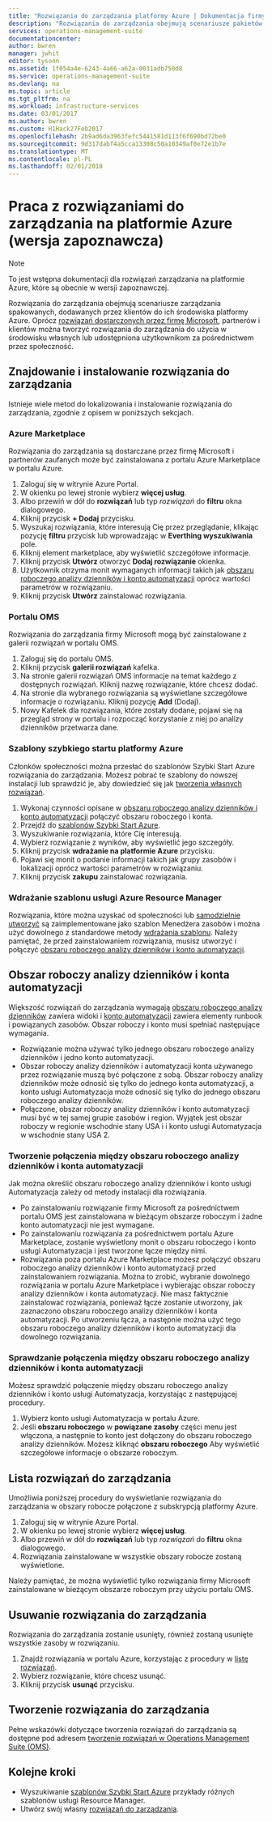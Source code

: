 ```yaml
---
title: "Rozwiązania do zarządzania platformy Azure | Dokumentacja firmy Microsoft"
description: "Rozwiązania do zarządzania obejmują scenariusze pakietów zarządzania na platformie Azure, która klientów można dodać do swojego obszaru roboczego analizy dzienników.  Ten artykuł zawiera szczegółowe informacje na temat niestandardowych rozwiązań utworzonych przez klientom i partnerom."
services: operations-management-suite
documentationcenter: 
author: bwren
manager: jwhit
editor: tysonn
ms.assetid: 1f054a4e-6243-4a66-a62a-0031adb750d8
ms.service: operations-management-suite
ms.devlang: na
ms.topic: article
ms.tgt_pltfrm: na
ms.workload: infrastructure-services
ms.date: 03/01/2017
ms.author: bwren
ms.custom: H1Hack27Feb2017
ms.openlocfilehash: 2b9ad6da3963fefc5441581d113f6f690bd72be0
ms.sourcegitcommit: 9d317dabf4a5cca13308c50a10349af0e72e1b7e
ms.translationtype: MT
ms.contentlocale: pl-PL
ms.lasthandoff: 02/01/2018
---
```

# <a name="working-with-management-solutions-in-azure-preview"></a>Praca z rozwiązaniami do zarządzania na platformie Azure (wersja zapoznawcza)
> [!NOTE]
> To jest wstępna dokumentacji dla rozwiązań zarządzania na platformie Azure, które są obecnie w wersji zapoznawczej.    
> 
> 

Rozwiązania do zarządzania obejmują scenariusze zarządzania spakowanych, dodawanych przez klientów do ich środowiska platformy Azure.  Oprócz [rozwiązań dostarczonych przez firmę Microsoft](../log-analytics/log-analytics-add-solutions.md), partnerów i klientów można tworzyć rozwiązania do zarządzania do użycia w środowisku własnych lub udostępniona użytkownikom za pośrednictwem przez społeczność.

## <a name="finding-and-installing-management-solutions"></a>Znajdowanie i instalowanie rozwiązania do zarządzania
Istnieje wiele metod do lokalizowania i instalowanie rozwiązania do zarządzania, zgodnie z opisem w poniższych sekcjach.

### <a name="azure-marketplace"></a>Azure Marketplace
Rozwiązania do zarządzania są dostarczane przez firmę Microsoft i partnerów zaufanych może być zainstalowana z portalu Azure Marketplace w portalu Azure.

1. Zaloguj się w witrynie Azure Portal.
2. W okienku po lewej stronie wybierz **więcej usług**.
3. Albo przewiń w dół do **rozwiązań** lub typ *rozwiązań* do **filtru** okna dialogowego.
4. Kliknij przycisk **+ Dodaj** przycisku.
5. Wyszukaj rozwiązania, które interesują Cię przez przeglądanie, klikając pozycję **filtru** przycisk lub wprowadzając w **Everthing wyszukiwania** pole.
6. Kliknij element marketplace, aby wyświetlić szczegółowe informacje.
7. Kliknij przycisk **Utwórz** otworzyć **Dodaj rozwiązanie** okienka.
8. Użytkownik otrzyma monit wymaganych informacji takich jak [obszaru roboczego analizy dzienników i konto automatyzacji](#log-analytics-workspace-and-automation-account) oprócz wartości parametrów w rozwiązaniu.
9. Kliknij przycisk **Utwórz** zainstalować rozwiązania.

### <a name="oms-portal"></a>Portalu OMS
Rozwiązania do zarządzania firmy Microsoft mogą być zainstalowane z galerii rozwiązań w portalu OMS.

1. Zaloguj się do portalu OMS.
2. Kliknij przycisk **galerii rozwiązań** kafelka.
3. Na stronie galerii rozwiązań OMS informacje na temat każdego z dostępnych rozwiązań. Kliknij nazwę rozwiązanie, które chcesz dodać.
4. Na stronie dla wybranego rozwiązania są wyświetlane szczegółowe informacje o rozwiązaniu. Kliknij pozycję **Add** (Dodaj).
5. Nowy Kafelek dla rozwiązania, które zostały dodane, pojawi się na przegląd strony w portalu i rozpocząć korzystanie z niej po analizy dzienników przetwarza dane.

### <a name="azure-quickstart-templates"></a>Szablony szybkiego startu platformy Azure
Członków społeczności można przesłać do szablonów Szybki Start Azure rozwiązania do zarządzania.  Możesz pobrać te szablony do nowszej instalacji lub sprawdzić je, aby dowiedzieć się jak [tworzenia własnych rozwiązań](#creating-a-solution).

1. Wykonaj czynności opisane w [obszaru roboczego analizy dzienników i konto automatyzacji](#log-analytics-workspace-and-automation-account) połączyć obszaru roboczego i konta.
2. Przejdź do [szablonów Szybki Start Azure](https://azure.microsoft.com/documentation/templates/).  
3. Wyszukiwanie rozwiązania, które Cię interesują.
4. Wybierz rozwiązanie z wyników, aby wyświetlić jego szczegóły.
5. Kliknij przycisk **wdrażanie na platformie Azure** przycisku.
6. Pojawi się monit o podanie informacji takich jak grupy zasobów i lokalizacji oprócz wartości parametrów w rozwiązaniu.
7. Kliknij przycisk **zakupu** zainstalować rozwiązania.

### <a name="deploy-azure-resource-manager-template"></a>Wdrażanie szablonu usługi Azure Resource Manager
Rozwiązania, które można uzyskać od społeczności lub [samodzielnie utworzyć](#creating-a-solution) są zaimplementowane jako szablon Menedżera zasobów i można użyć dowolnego z standardowe metody [wdrażania szablonu](../azure-resource-manager/resource-group-template-deploy-portal.md).  Należy pamiętać, że przed zainstalowaniem rozwiązania, musisz utworzyć i połączyć [obszaru roboczego analizy dzienników i konto automatyzacji](#log-analytics-workspace-and-automation-account).

## <a name="log-analytics-workspace-and-automation-account"></a>Obszar roboczy analizy dzienników i konta automatyzacji
Większość rozwiązań do zarządzania wymagają [obszaru roboczego analizy dzienników](../log-analytics/log-analytics-manage-access.md) zawiera widoki i [konto automatyzacji](../automation/automation-security-overview.md#automation-account-overview) zawiera elementy runbook i powiązanych zasobów. Obszar roboczy i konto musi spełniać następujące wymagania.

* Rozwiązanie można używać tylko jednego obszaru roboczego analizy dzienników i jedno konto automatyzacji.  
* Obszar roboczy analizy dzienników i automatyzacji konta używanego przez rozwiązanie muszą być połączone z sobą. Obszar roboczy analizy dzienników może odnosić się tylko do jednego konta automatyzacji, a konto usługi Automatyzacja może odnosić się tylko do jednego obszaru roboczego analizy dzienników.
* Połączone, obszar roboczy analizy dzienników i konto automatyzacji musi być w tej samej grupie zasobów i region.  Wyjątek jest obszar roboczy w regionie wschodnie stany USA i i konto usługi Automatyzacja w wschodnie stany USA 2.

### <a name="creating-a-link-between-a-log-analytics-workspace-and-automation-account"></a>Tworzenie połączenia między obszaru roboczego analizy dzienników i konta automatyzacji
Jak można określić obszaru roboczego analizy dzienników i konto usługi Automatyzacja zależy od metody instalacji dla rozwiązania.

* Po zainstalowaniu rozwiązanie firmy Microsoft za pośrednictwem portalu OMS jest zainstalowana w bieżącym obszarze roboczym i żadne konto automatyzacji nie jest wymagane.
* Po zainstalowaniu rozwiązania za pośrednictwem portalu Azure Marketplace, zostanie wyświetlony monit o obszaru roboczego i konto usługi Automatyzacja i jest tworzone łącze między nimi.  
* Rozwiązania poza portalu Azure Marketplace możesz połączyć obszaru roboczego analizy dzienników i konto automatyzacji przed zainstalowaniem rozwiązania.  Można to zrobić, wybranie dowolnego rozwiązania w portalu Azure Marketplace i wybierając obszar roboczy analizy dzienników i konta automatyzacji.  Nie masz faktycznie zainstalować rozwiązania, ponieważ łącze zostanie utworzony, jak zaznaczono obszaru roboczego analizy dzienników i konta automatyzacji.  Po utworzeniu łącza, a następnie można użyć tego obszaru roboczego analizy dzienników i konto automatyzacji dla dowolnego rozwiązania. 

### <a name="verifying-the-link-between-a-log-analytics-workspace-and-automation-account"></a>Sprawdzanie połączenia między obszaru roboczego analizy dzienników i konta automatyzacji
Możesz sprawdzić połączenie między obszaru roboczego analizy dzienników i konto usługi Automatyzacja, korzystając z następującej procedury.

1. Wybierz konto usługi Automatyzacja w portalu Azure.
2. Jeśli **obszaru roboczego** w **powiązane zasoby** części menu jest włączona, a następnie to konto jest dołączony do obszaru roboczego analizy dzienników.  Możesz kliknąć **obszaru roboczego** Aby wyświetlić szczegółowe informacje o obszarze roboczym.

## <a name="listing-management-solutions"></a>Lista rozwiązań do zarządzania
Umożliwia poniższej procedury do wyświetlanie rozwiązania do zarządzania w obszary robocze połączone z subskrypcją platformy Azure.

1. Zaloguj się w witrynie Azure Portal.
2. W okienku po lewej stronie wybierz **więcej usług**.
3. Albo przewiń w dół do **rozwiązań** lub typ *rozwiązań* do **filtru** okna dialogowego.
4. Rozwiązania zainstalowane w wszystkie obszary robocze zostaną wyświetlone.

Należy pamiętać, że można wyświetlić tylko rozwiązania firmy Microsoft zainstalowane w bieżącym obszarze roboczym przy użyciu portalu OMS.

## <a name="removing-a-management-solution"></a>Usuwanie rozwiązania do zarządzania
Rozwiązania do zarządzania zostanie usunięty, również zostaną usunięte wszystkie zasoby w rozwiązaniu.  

1. Znajdź rozwiązania w portalu Azure, korzystając z procedury w [listę rozwiązań](#listing-solutions).
2. Wybierz rozwiązanie, które chcesz usunąć.
3. Kliknij przycisk **usunąć** przycisku.

## <a name="creating-a-management-solution"></a>Tworzenie rozwiązania do zarządzania
Pełne wskazówki dotyczące tworzenia rozwiązań do zarządzania są dostępne pod adresem [tworzenie rozwiązań w Operations Management Suite (OMS)](operations-management-suite-solutions-creating.md). 

## <a name="next-steps"></a>Kolejne kroki
* Wyszukiwanie [szablonów Szybki Start Azure](https://azure.microsoft.com/documentation/templates) przykłady różnych szablonów usługi Resource Manager.
* Utwórz swój własny [rozwiązań do zarządzania](operations-management-suite-solutions-creating.md).

